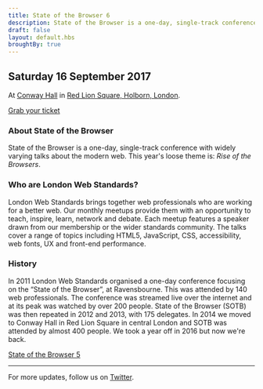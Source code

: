 ```yaml
---
title: State of the Browser 6
description: State of the Browser is a one-day, single-track conference with widely varying talks about the modern web
draft: false
layout: default.hbs
broughtBy: true
---
```

## Saturday 16 September 2017

At [Conway Hall](https://conwayhall.org.uk/) in [Red Lion Square, Holborn, London](https://goo.gl/maps/HL9XGSxDgxu).

<p class="text-center">
  <a href="https://getinvited.to/webstandards/sotb6/" class="primary large button">Grab your ticket</a>
</p>

### About State of the Browser

State of the Browser is a one-day, single-track conference with widely varying talks about the modern web. This year's loose theme is: <em>Rise of the Browsers</em>.

### Who are London Web Standards?

London Web Standards brings together web professionals who are working for a better web. Our monthly meetups provide them with an opportunity to teach, inspire, learn, network and debate. Each meetup features a speaker drawn from our membership or the wider standards community. The talks cover a range of topics including HTML5, JavaScript, CSS, accessibility, web fonts, UX and front-end performance.

### History

In 2011 London Web Standards organised a one-day conference focusing on the &ldquo;State of the Browser&rdquo;, at Ravensbourne. This was attended by 140 web professionals. The conference was streamed live over the internet and at its peak was watched by over 200 people. State of the Browser (SOTB) was then repeated in 2012 and 2013, with 175 delegates. In 2014 we moved to Conway Hall in Red Lion Square in central London and SOTB was attended by almost 400 people. We took a year off in 2016 but now we're back.

<p class="text-center">
  <a href="http://sotb2015.wpengine.com/" class="secondary large button">State of the Browser 5</a>
</p>

<hr>

For more updates, follow us on [Twitter](https://twitter.com/webstandards).
